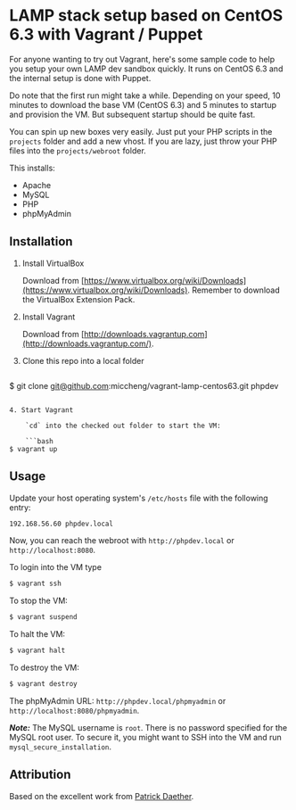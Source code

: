 # LAMP stack setup based on CentOS 6.3 with Vagrant / Puppet

For anyone wanting to try out Vagrant, here's some sample code to help you setup your own LAMP dev sandbox quickly. It runs on CentOS 6.3 and the internal setup is done with Puppet.

Do note that the first run might take a while. Depending on your speed, 10 minutes to download the base VM (CentOS 6.3) and 5 minutes to startup and provision the VM. But subsequent startup should be quite fast.

You can spin up new boxes very easily. Just put your PHP scripts in the `projects` folder and add a new vhost. If you are lazy, just throw your PHP files into the `projects/webroot` folder.

This installs:

- Apache
- MySQL
- PHP
- phpMyAdmin

## Installation

1. Install VirtualBox

	Download from [https://www.virtualbox.org/wiki/Downloads](https://www.virtualbox.org/wiki/Downloads). Remember to download the VirtualBox Extension Pack.

2. Install Vagrant
	
	Download from [http://downloads.vagrantup.com](http://downloads.vagrantup.com/).

3. Clone this repo into a local folder

	```bash
$ git clone git@github.com:miccheng/vagrant-lamp-centos63.git phpdev
```

4. Start Vagrant

	`cd` into the checked out folder to start the VM:

	```bash
$ vagrant up
```

## Usage

Update your host operating system's `/etc/hosts` file with the following entry:

```bash
192.168.56.60 phpdev.local
```

Now, you can reach the webroot with `http://phpdev.local` or `http://localhost:8080`.

To login into the VM type
```bash
$ vagrant ssh
```

To stop the VM:
```bash
$ vagrant suspend
```

To halt the VM:
```bash
$ vagrant halt
```

To destroy the VM:
```bash
$ vagrant destroy
```

The phpMyAdmin URL: `http://phpdev.local/phpmyadmin` or `http://localhost:8080/phpmyadmin`.

***Note:*** The MySQL username is `root`. There is no password specified for the MySQL root user. To secure it, you might want to SSH into the VM and run `mysql_secure_installation`.

## Attribution

Based on the excellent work from [Patrick Daether](https://github.com/pdaether/LAMP-CentOS-with-Vagrant).
